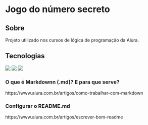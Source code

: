 <h1>Jogo do número secreto</h1>

<h2>Sobre</h2>
<p>Projeto utilizado nos cursos de lógica de programação da Alura.</p>

## Tecnologias
<div>
  <img src="https://img.shields.io/badge/HTML-239120?style=for-the-badge&logo=html5&logoColor=white">
  <img src="https://img.shields.io/badge/CSS-239120?&style=for-the-badge&logo=css3&logoColor=white">
  <img src="https://img.shields.io/badge/JavaScript-F7DF1E?style=for-the-badge&logo=javascript&logoColor=black">
</div>


<h3>O que é Markdownn (.md)? E para que serve?</h3>
https://www.alura.com.br/artigos/como-trabalhar-com-markdown
<h3>Configurar o README.md</h3>
https://www.alura.com.br/artigos/escrever-bom-readme
